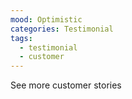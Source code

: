 ```yaml
---
mood: Optimistic
categories: Testimonial
tags:
  - testimonial
  - customer
---
```


See more customer stories
